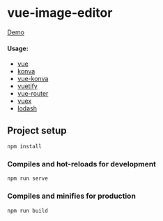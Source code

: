 # vue-image-editor

[Demo](https://zzharuk.github.io/vue-image-editor/)

#### Usage:

- [vue](https://vuejs.org/)
- [konva](https://konvajs.org/)
- [vue-konva](https://konvajs.org/docs/vue/index.html)
- [vuetify](https://vuetifyjs.com/)
- [vue-router](https://router.vuejs.org/)
- [vuex](https://vuex.vuejs.org/)
- [lodash](https://lodash.com/)

## Project setup

```
npm install
```

### Compiles and hot-reloads for development

```
npm run serve
```

### Compiles and minifies for production

```
npm run build
```
